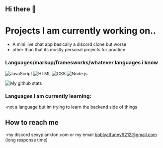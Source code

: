 ## Hi there 👋

# Projects I am currently working on..
- A mini live chat app basically a discord clone but worse
- other than that its mostly personal projects for practice


### Languages/markup/framesworks/whatever languages i know 
![JavaScript](https://img.shields.io/badge/JavaScript-333?style=for-the-badge&logo=javascript)
![HTML](https://img.shields.io/badge/HTML5-333?style=for-the-badge&logo=html5)
![CSS](https://img.shields.io/badge/CSS3-333?style=for-the-badge&logo=css3)
![Node.js](https://img.shields.io/badge/Node.js-333?style=for-the-badge&logo=node.js)

![My github stats](https://github-readme-stats.vercel.app/api?username=SomeRandomFella&show_icons=true&theme=radical)

### Languages I am currently learning: 
-not a language but im trying to learn the backend side of things

## How to reach me 
-my discord sexyplankton.com 
or my email boblyatfunny9212@gmail.com (long response time)
